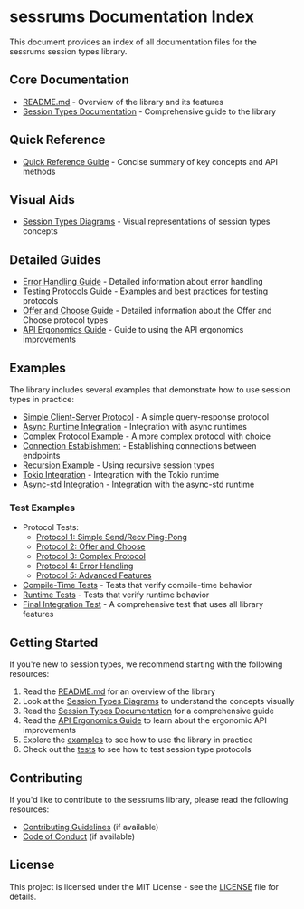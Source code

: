 # sessrums Documentation Index

This document provides an index of all documentation files for the sessrums session types library.

## Core Documentation

- [README.md](../README.md) - Overview of the library and its features
- [Session Types Documentation](session-types-documentation.md) - Comprehensive guide to the library

## Quick Reference

- [Quick Reference Guide](quick-reference.md) - Concise summary of key concepts and API methods

## Visual Aids

- [Session Types Diagrams](session-types-diagrams.md) - Visual representations of session types concepts

## Detailed Guides

- [Error Handling Guide](error-handling.md) - Detailed information about error handling
- [Testing Protocols Guide](testing-protocols.md) - Examples and best practices for testing protocols
- [Offer and Choose Guide](offer-choose.md) - Detailed information about the Offer and Choose protocol types
- [API Ergonomics Guide](api-ergonomics.md) - Guide to using the API ergonomics improvements

## Examples

The library includes several examples that demonstrate how to use session types in practice:

- [Simple Client-Server Protocol](../examples/simple.rs) - A simple query-response protocol
- [Async Runtime Integration](../examples/async.rs) - Integration with async runtimes
- [Complex Protocol Example](../examples/complex.rs) - A more complex protocol with choice
- [Connection Establishment](../examples/connect.rs) - Establishing connections between endpoints
- [Recursion Example](../examples/recursion.rs) - Using recursive session types
- [Tokio Integration](../examples/tokio_integration.rs) - Integration with the Tokio runtime
- [Async-std Integration](../examples/async_std_integration.rs) - Integration with the async-std runtime

### Test Examples

- Protocol Tests:
  - [Protocol 1: Simple Send/Recv Ping-Pong](../tests/integration/protocol_1.rs)
  - [Protocol 2: Offer and Choose](../tests/integration/protocol_2.rs)
  - [Protocol 3: Complex Protocol](../tests/integration/protocol_3.rs)
  - [Protocol 4: Error Handling](../tests/integration/protocol_4.rs)
  - [Protocol 5: Advanced Features](../tests/integration/protocol_5.rs)
- [Compile-Time Tests](../tests/compile_tests.rs) - Tests that verify compile-time behavior
- [Runtime Tests](../tests/runtime_tests.rs) - Tests that verify runtime behavior
- [Final Integration Test](../tests/final_integration_test.rs) - A comprehensive test that uses all library features

## Getting Started

If you're new to session types, we recommend starting with the following resources:

1. Read the [README.md](../README.md) for an overview of the library
2. Look at the [Session Types Diagrams](session-types-diagrams.md) to understand the concepts visually
3. Read the [Session Types Documentation](session-types-documentation.md) for a comprehensive guide
4. Read the [API Ergonomics Guide](api-ergonomics.md) to learn about the ergonomic API improvements
5. Explore the [examples](../examples/) to see how to use the library in practice
6. Check out the [tests](../tests/) to see how to test session type protocols

## Contributing

If you'd like to contribute to the sessrums library, please read the following resources:

- [Contributing Guidelines](../CONTRIBUTING.md) (if available)
- [Code of Conduct](../CODE_OF_CONDUCT.md) (if available)

## License

This project is licensed under the MIT License - see the [LICENSE](../LICENSE) file for details.